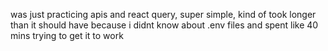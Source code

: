 was just practicing apis and react query, super simple, kind of took longer than it should have because i didnt know about .env files and spent like 40 mins trying to get it to work
